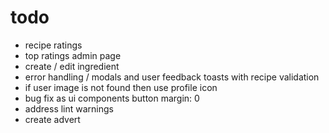 # todo

- recipe ratings
- top ratings admin page
- create / edit ingredient
- error handling / modals and user feedback toasts with recipe validation
- if user image is not found then use profile icon
- bug fix as ui components button margin: 0
- address lint warnings
- create advert
